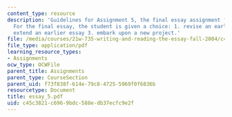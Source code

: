 ```yaml
---
content_type: resource
description: 'Guidelines for Assignment 5, the final essay assignment for the course.
  For the final essay, the student is given a choice: 1. revise an earlier essay 2.
  extend an earlier essay 3. embark upon a new project.'
file: /media/courses/21w-735-writing-and-reading-the-essay-fall-2004/c45c3821c6969bdc588edb37ecfc9e2f_essay_5.pdf
file_type: application/pdf
learning_resource_types:
- Assignments
ocw_type: OCWFile
parent_title: Assignments
parent_type: CourseSection
parent_uid: f73f838f-614e-79c8-4725-5969f0f6836b
resourcetype: Document
title: essay_5.pdf
uid: c45c3821-c696-9bdc-588e-db37ecfc9e2f
---
```

